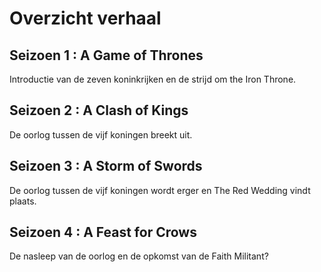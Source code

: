 # Overzicht verhaal 
## Seizoen 1 : A Game of Thrones
Introductie van de zeven koninkrijken en de strijd om the Iron Throne.
## Seizoen 2 : A Clash of Kings
De oorlog tussen de vijf koningen breekt uit.
## Seizoen 3 : A Storm of Swords
De oorlog tussen de vijf koningen wordt erger en The Red Wedding vindt plaats.
## Seizoen 4 : A Feast for Crows
De nasleep van de  oorlog en de opkomst van de Faith Militant?
